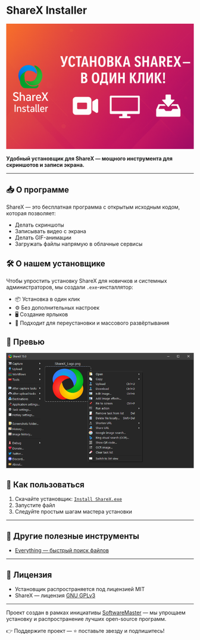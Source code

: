 # ShareX Installer

![header](assets/header.png)

**Удобный установщик для ShareX — мощного инструмента для скриншотов и записи экрана.**

---

## 📥 О программе

ShareX — это бесплатная программа с открытым исходным кодом, которая позволяет:

- Делать скриншоты
- Записывать видео с экрана
- Делать GIF-анимации
- Загружать файлы напрямую в облачные сервисы

## 🛠 О нашем установщике

Чтобы упростить установку ShareX для новичков и системных администраторов, мы создали `.exe`-инсталлятор:

- 📦 Установка в один клик  
- ⚙️ Без дополнительных настроек  
- 🖥️ Создание ярлыков  
- 🔄 Подходит для переустановки и массового развёртывания

## 📸 Превью

![screenshot](assets/screenshot.png)

## 📌 Как пользоваться

1. Скачайте установщик: [`Install ShareX.exe`](https://github.com/softwaremaster-ru/ShareX-installer/releases/download/ShareXInstaller/ShareX-17.1.0-setup.exe)
2. Запустите файл
3. Следуйте простым шагам мастера установки

---

## 🧩 Другие полезные инструменты

- [Everything — быстрый поиск файлов](https://github.com/softwaremaster-ru/Everything-program/)

---

## 📄 Лицензия

- Установщик распространяется под лицензией MIT  
- ShareX — лицензия [GNU GPLv3](https://github.com/ShareX/ShareX/blob/master/LICENSE)

---

Проект создан в рамках инициативы [SoftwareMaster](https://github.com/softwaremaster-ru) — мы упрощаем установку и распространение лучших open-source программ.

👉 Поддержите проект — ⭐ поставьте звезду и подпишитесь!
